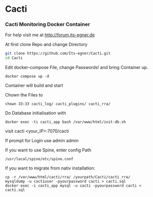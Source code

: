 # Cacti
### Cacti Monitoring Docker Container

For help visit me at http://forum.its-egner.de

At first clone Repo and change Directory 

```bash
git clone https://github.com/Its-egner/Cacti.git
cd Cacti
```

Edit docker-compose File, change Passwords! and bring Container up.
```
docker compose up -d
```
Container will build and start

Chown the Files to
```
chown 33:33 cacti_log/ cacti_plugins/ cacti_rra/
```
Do Database initialisation with
```
docker exec -ti cacti_app bash /var/www/html/init-db.sh
```
visit cacti <your_IP>:7070/cacti

If prompt for Login use admin admin

If you want to use Spine, enter config Path
```
/usr/local/spine/etc/spine.conf
```

If you want to migrate from nativ installation:
```
cp -r /var/www/html/cacti/rra/ /yourpath/Cacti/cacti_rra/
mysqldump -u cactiuser -pyourpassword cacti > cacti.sql
docker exec -i cacti_app mysql -u cacti -pyourpassword cacti < cacti.sql
```
